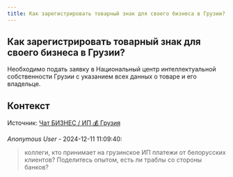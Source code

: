 ```yaml
---
title: Как зарегистрировать товарный знак для своего бизнеса в Грузии?
---
```


## Как зарегистрировать товарный знак для своего бизнеса в Грузии?

Необходимо подать заявку в Национальный центр интеллектуальной собственности Грузии с указанием всех данных о товаре и его владельце.

## Контекст

Источник: [Чат БИЗНЕС / ИП 💰 Грузия](https://t.me/ip_ge)

_Anonymous User_ - 2024-12-11 11:09:40:

> коллеги, кто принимает на грузинское ИП платежи от белорусских клиентов? Поделитесь опытом, есть ли траблы со стороны банков?
